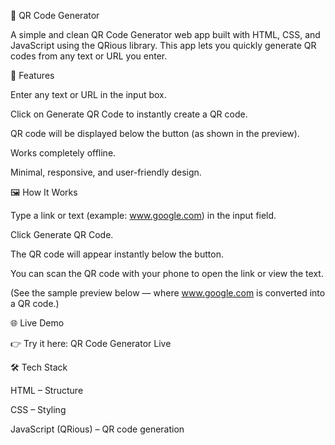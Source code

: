 📱 QR Code Generator

A simple and clean QR Code Generator web app built with HTML, CSS, and JavaScript using the QRious
 library.
This app lets you quickly generate QR codes from any text or URL you enter.

🚀 Features

Enter any text or URL in the input box.

Click on Generate QR Code to instantly create a QR code.

QR code will be displayed below the button (as shown in the preview).

Works completely offline.

Minimal, responsive, and user-friendly design.

🖼️ How It Works

Type a link or text (example: www.google.com) in the input field.

Click Generate QR Code.

The QR code will appear instantly below the button.

You can scan the QR code with your phone to open the link or view the text.

(See the sample preview below — where www.google.com is converted into a QR code.)

🌐 Live Demo

👉 Try it here: QR Code Generator Live

🛠️ Tech Stack

HTML – Structure

CSS – Styling

JavaScript (QRious) – QR code generation
